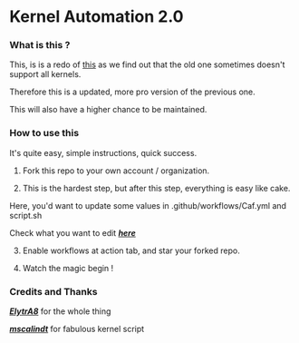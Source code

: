 # Kernel Automation 2.0 #

### What is this ? ###

 This, is is a redo of [this](https://github.com/Area69Lab/kernel-automation) as we find out that the old one sometimes doesn't support all kernels.
 
 Therefore this is a updated, more pro version of the previous one.
 
 This will also have a higher chance to be maintained.
 
 ### How to use this ###
 
 It's quite easy, simple instructions, quick success.
 
 1. Fork this repo to your own account / organization.
 
 2. This is the hardest step, but after this step, everything is easy like cake.
 
 Here, you'd want to update some values in .github/workflows/Caf.yml and script.sh
 
 Check what you want to edit [***here***](https://github.com/Area69Lab/kernel-caf/blob/master/values.md)
 
 3. Enable workflows at action tab, and star your forked repo.
 
 4. Watch the magic begin !
 
 ### Credits and Thanks ###
 
 [***ElytrA8***](https://github.com/ElytrA8) for the whole thing
 
 [***mscalindt***](https://github.com/mscalindt) for fabulous kernel script
